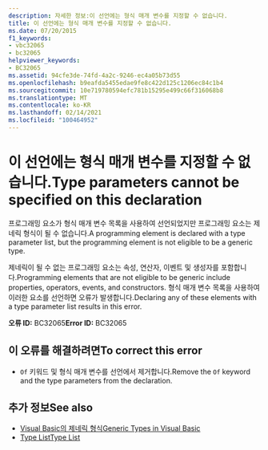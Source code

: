 ```yaml
---
description: 자세한 정보:이 선언에는 형식 매개 변수를 지정할 수 없습니다.
title: 이 선언에는 형식 매개 변수를 지정할 수 없습니다.
ms.date: 07/20/2015
f1_keywords:
- vbc32065
- bc32065
helpviewer_keywords:
- BC32065
ms.assetid: 94cfe3de-74fd-4a2c-9246-ec4a05b73d55
ms.openlocfilehash: b9eafda5455edae9fe8c422d125c1206ec84c1b4
ms.sourcegitcommit: 10e719780594efc781b15295e499c66f316068b8
ms.translationtype: MT
ms.contentlocale: ko-KR
ms.lasthandoff: 02/14/2021
ms.locfileid: "100464952"
---
```

# <a name="type-parameters-cannot-be-specified-on-this-declaration"></a><span data-ttu-id="d8282-103">이 선언에는 형식 매개 변수를 지정할 수 없습니다.</span><span class="sxs-lookup"><span data-stu-id="d8282-103">Type parameters cannot be specified on this declaration</span></span>

<span data-ttu-id="d8282-104">프로그래밍 요소가 형식 매개 변수 목록을 사용하여 선언되었지만 프로그래밍 요소는 제네릭 형식이 될 수 없습니다.</span><span class="sxs-lookup"><span data-stu-id="d8282-104">A programming element is declared with a type parameter list, but the programming element is not eligible to be a generic type.</span></span>  
  
 <span data-ttu-id="d8282-105">제네릭이 될 수 없는 프로그래밍 요소는 속성, 연산자, 이벤트 및 생성자를 포함합니다.</span><span class="sxs-lookup"><span data-stu-id="d8282-105">Programming elements that are not eligible to be generic include properties, operators, events, and constructors.</span></span> <span data-ttu-id="d8282-106">형식 매개 변수 목록을 사용하여 이러한 요소를 선언하면 오류가 발생합니다.</span><span class="sxs-lookup"><span data-stu-id="d8282-106">Declaring any of these elements with a type parameter list results in this error.</span></span>  
  
 <span data-ttu-id="d8282-107">**오류 ID:** BC32065</span><span class="sxs-lookup"><span data-stu-id="d8282-107">**Error ID:** BC32065</span></span>  
  
## <a name="to-correct-this-error"></a><span data-ttu-id="d8282-108">이 오류를 해결하려면</span><span class="sxs-lookup"><span data-stu-id="d8282-108">To correct this error</span></span>  
  
- <span data-ttu-id="d8282-109">`Of` 키워드 및 형식 매개 변수를 선언에서 제거합니다.</span><span class="sxs-lookup"><span data-stu-id="d8282-109">Remove the `Of` keyword and the type parameters from the declaration.</span></span>  
  
## <a name="see-also"></a><span data-ttu-id="d8282-110">추가 정보</span><span class="sxs-lookup"><span data-stu-id="d8282-110">See also</span></span>

- [<span data-ttu-id="d8282-111">Visual Basic의 제네릭 형식</span><span class="sxs-lookup"><span data-stu-id="d8282-111">Generic Types in Visual Basic</span></span>](../programming-guide/language-features/data-types/generic-types.md)
- [<span data-ttu-id="d8282-112">Type List</span><span class="sxs-lookup"><span data-stu-id="d8282-112">Type List</span></span>](../language-reference/statements/type-list.md)
